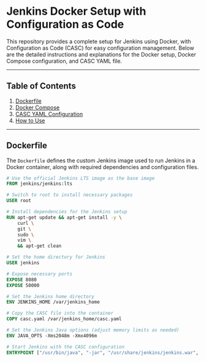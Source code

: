 # Jenkins Docker Setup with Configuration as Code

This repository provides a complete setup for Jenkins using Docker, with Configuration as Code (CASC) for easy configuration management. Below are the detailed instructions and explanations for the Docker setup, Docker Compose configuration, and CASC YAML file.

---

## Table of Contents
1. [Dockerfile](#dockerfile)
2. [Docker Compose](#docker-compose)
3. [CASC YAML Configuration](#casc-yaml-configuration)
4. [How to Use](#how-to-use)

---

## Dockerfile

The `Dockerfile` defines the custom Jenkins image used to run Jenkins in a Docker container, along with required dependencies and configuration files.

```dockerfile
# Use the official Jenkins LTS image as the base image
FROM jenkins/jenkins:lts

# Switch to root to install necessary packages
USER root

# Install dependencies for the Jenkins setup
RUN apt-get update && apt-get install -y \
    curl \
    git \
    sudo \
    vim \
    && apt-get clean

# Set the home directory for Jenkins
USER jenkins

# Expose necessary ports
EXPOSE 8080
EXPOSE 50000

# Set the Jenkins home directory
ENV JENKINS_HOME /var/jenkins_home

# Copy the CASC file into the container
COPY casc.yaml /var/jenkins_home/casc.yaml

# Set the Jenkins Java options (adjust memory limits as needed)
ENV JAVA_OPTS -Xms2048m -Xmx4096m

# Start Jenkins with the CASC configuration
ENTRYPOINT ["/usr/bin/java", "-jar", "/usr/share/jenkins/jenkins.war", "--httpPort=8080", "--prefix=/jenkins"]
